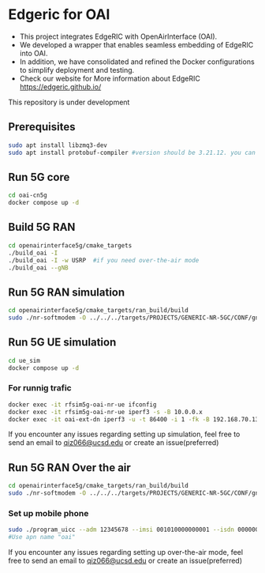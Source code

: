 # Edgeric for OAI

- This project integrates EdgeRIC with OpenAirInterface (OAI).
- We developed a wrapper that enables seamless embedding of EdgeRIC into OAI.
- In addition, we have consolidated and refined the Docker configurations to simplify deployment and testing.
- Check our website for More information about EdgeRIC https://edgeric.github.io/

This repository is under development 
## Prerequisites
``` bash
sudo apt install libzmq3-dev
sudo apt install protobuf-compiler #version should be 3.21.12. you can download it form https://github.com/protocolbuffers/protobuf/tree/v3.21.12 
```
## Run 5G core
``` bash
cd oai-cn5g
docker compose up -d
```
## Build 5G RAN
``` bash
cd openairinterface5g/cmake_targets
./build_oai -I
./build_oai -I -w USRP  #if you need over-the-air mode
./build_oai --gNB
```
## Run 5G RAN simulation 
``` bash
cd openairinterface5g/cmake_targets/ran_build/build
sudo ./nr-softmodem -O ../../../targets/PROJECTS/GENERIC-NR-5GC/CONF/gnb.sa.band78.fr1.106PRB.usrpb210.conf --rfsim -E --sa
```
## Run 5G UE simulation
``` bash
cd ue_sim
docker compose up -d
```
### For runnig trafic
``` bash
docker exec -it rfsim5g-oai-nr-ue ifconfig
docker exec -it rfsim5g-oai-nr-ue iperf3 -s -B 10.0.0.x
docker exec -it oai-ext-dn iperf3 -u -t 86400 -i 1 -fk -B 192.168.70.135 -b 20M -c 10.0.0.x
```
If you encounter any issues regarding setting up simulation, feel free to send an email to qiz066@ucsd.edu or create an issue(preferred)

## Run 5G RAN Over the air
```bash
cd openairinterface5g/cmake_targets/ran_build/build
sudo ./nr-softmodem -O ../../../targets/PROJECTS/GENERIC-NR-5GC/CONF/gnb.sa.band78.fr1.162PRB.2x2.usrpn300.conf --sa --usrp-tx-thread-config 1
```
### Set up mobile phone
```bash
sudo ./program_uicc --adm 12345678 --imsi 001010000000001 --isdn 00000001 --acc 0001 --key fec86ba6eb707ed08905757b1bb44b8f --opc C42449363BBAD02B66D16BC975D77CC1 -spn "OpenAirInterface" --authenticate
#Use apn name "oai"
```
If you encounter any issues regarding setting up over-the-air mode, feel free to send an email to qiz066@ucsd.edu or create an issue(preferred)
